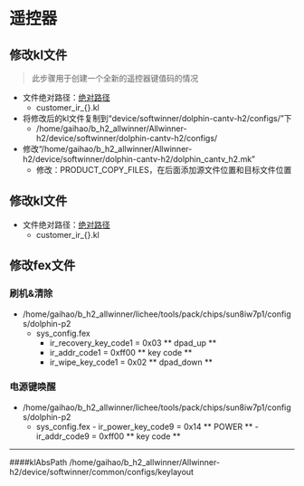 # 遥控器

## 修改kl文件 
> 此步骤用于创建一个全新的遥控器键值码的情况

- 文件绝对路径：[绝对路径](#klAbaPath "good")   
	- customer_ir_{}.kl
- 将修改后的kl文件复制到“device/softwinner/dolphin-cantv-h2/configs/”下  
	- /home/gaihao/b_h2_allwinner/Allwinner-h2/device/softwinner/dolphin-cantv-h2/configs/
- 修改“/home/gaihao/b_h2_allwinner/Allwinner-h2/device/softwinner/dolphin-cantv-h2/dolphin_cantv_h2.mk”
	- 修改：PRODUCT_COPY_FILES，在后面添加源文件位置和目标文件位置
	
## 修改kl文件 

- 文件绝对路径：[绝对路径](#klAbaPath "good")   
	- customer_ir_{}.kl


## 修改fex文件

### 刷机&清除

- /home/gaihao/b_h2_allwinner/lichee/tools/pack/chips/sun8iw7p1/configs/dolphin-p2
	- sys_config.fex 
		- ir_recovery_key_code1       = 0x03 ** dpad_up **  
		- ir_addr_code1               = 0xff00 ** key code **
		- ir_wipe_key_code1           = 0x02 ** dpad_down **  


### 电源键唤醒
- /home/gaihao/b_h2_allwinner/lichee/tools/pack/chips/sun8iw7p1/configs/dolphin-p2
	- sys_config.fex 
			- ir_power_key_code9  = 0x14 ** POWER **
			- ir_addr_code9       = 0xff00 ** key code ** 



*****  


####klAbsPath
/home/gaihao/b_h2_allwinner/Allwinner-h2/device/softwinner/common/configs/keylayout
